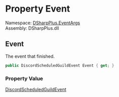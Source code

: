 # Property Event

Namespace: [DSharpPlus.EventArgs](DSharpPlus.EventArgs.md)  
Assembly: DSharpPlus.dll

## <a id="DSharpPlus_EventArgs_ScheduledGuildEventCompletedEventArgs_Event"></a>Event

The event that finished.

```csharp
public DiscordScheduledGuildEvent Event { get; }
```

### Property Value

[DiscordScheduledGuildEvent](DSharpPlus.Entities.DiscordScheduledGuildEvent.md)

